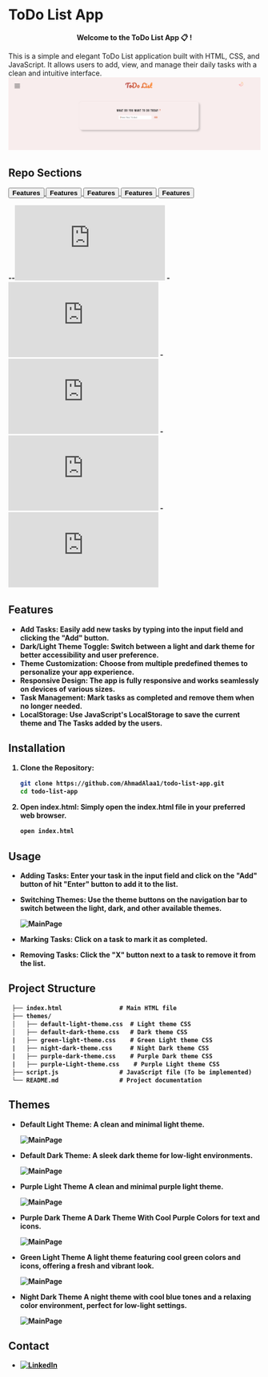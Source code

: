 
# ToDo List App 
<p align="center"><b>Welcome to the ToDo List App 📋 !</b></p>

This is a simple and elegant ToDo List application built with HTML, CSS, and JavaScript. It allows users to add, view, and manage their daily tasks with a clean and intuitive interface.
![MainPage](screenshots/main_page.png)
## Repo Sections
<a href="https://github.com/AhmadAlaa1/ToDo_App/README.md#features" target="_blank">
    <button><b>Features<b></button>
</a>
<a href="https://github.com/AhmadAlaa1/ToDo_App/README.md#installation" target="_blank">
    <button><b>Features<b></button>
</a>
<a href="https://github.com/AhmadAlaa1/ToDo_App/README.md#usage" target="_blank">
    <button><b>Features<b></button>
</a>
<a href="https://github.com/AhmadAlaa1/ToDo_App/README.md#project-strucutre" target="_blank">
    <button><b>Features<b></button>
</a>
<a href="https://github.com/AhmadAlaa1/ToDo_App/README.md#themes" target="_blank">
    <button><b>Features<b></button>
</a>

--![Installation](https://github.com/AhmadAlaa1/ToDo_App/blob/main/README.md#installation)
-![Installation](https://github.com/AhmadAlaa1/ToDo_App/blob/main/README.md#installation)
-![Usage](https://github.com/AhmadAlaa1/ToDo_App/blob/main/README.md#usage)
-![Project Structure](https://github.com/AhmadAlaa1/ToDo_App/blob/main/README.md#project-structure)
-![Themes](https://github.com/AhmadAlaa1/ToDo_App/blob/main/README.md#themes)

## Features

- **Add Tasks**: Easily add new tasks by typing into the input field and clicking the "Add" button.
- **Dark/Light Theme Toggle**: Switch between a light and dark theme for better accessibility and user preference.
- **Theme Customization**: Choose from multiple predefined themes to personalize your app experience.
- **Responsive Design**: The app is fully responsive and works seamlessly on devices of various sizes.
- **Task Management**: Mark tasks as completed and remove them when no longer needed.
- **LocalStorage**: Use JavaScript's LocalStorage to save the current theme and The Tasks added by the users.

## Installation

1. **Clone the Repository:**

   ```bash
   git clone https://github.com/AhmadAlaa1/todo-list-app.git
   cd todo-list-app

2. **Open index.html:**
  Simply open the index.html file in your preferred web browser.
   ```bash
   open index.html

## Usage

- **Adding Tasks:** Enter your task in the input field and click on the "Add" button of hit "Enter" button to add it to the list.
- **Switching Themes:** Use the theme buttons on the navigation bar to switch between the light, dark, and other available themes.

  ![MainPage](screenshots/theme_menu.png)
  
- **Marking Tasks:** Click on a task to mark it as completed.
- **Removing Tasks:** Click the "X" button next to a task to remove it from the list.

## Project Structure
   
     ├── index.html                # Main HTML file
     ├── themes/
     │   ├── default-light-theme.css  # Light theme CSS
     │   ├── default-dark-theme.css   # Dark theme CSS
     |   ├── green-light-theme.css    # Green Light theme CSS
     |   ├── night-dark-theme.css     # Night Dark theme CSS
     |   ├── purple-dark-theme.css    # Purple Dark theme CSS
     |   ├── purple-Light-theme.css    # Purple Light theme CSS
     ├── script.js                 # JavaScript file (To be implemented)
     └── README.md                 # Project documentation

## Themes
- **Default Light Theme:** A clean and minimal light theme.

  ![MainPage](screenshots/default_light.png)
  
- **Default Dark Theme:** A sleek dark theme for low-light environments.
  
  ![MainPage](screenshots/dark_theme.png)
  
- **Purple Light Theme** A clean and minimal purple light theme.
  
  ![MainPage](screenshots/purple_light_theme.png)
  
- **Purple Dark Theme** A Dark Theme With Cool Purple Colors for text and icons.
  
  ![MainPage](screenshots/purple_dark_theme.png)
  
- **Green Light Theme** A light theme featuring cool green colors and icons, offering a fresh and vibrant look.
  
  ![MainPage](screenshots/green_theme.png)
  
- **Night Dark Theme** A night theme with cool blue tones and a relaxing color environment, perfect for low-light settings.
  
  ![MainPage](screenshots/night_mode.png)

## Contact
- [![LinkedIn](https://img.shields.io/badge/-LinkedIn-0077B5?style=flat-square&logo=linkedin&logoColor=white)](https://www.linkedin.com/in/ahmad-alaa-3b4b582a4/)

